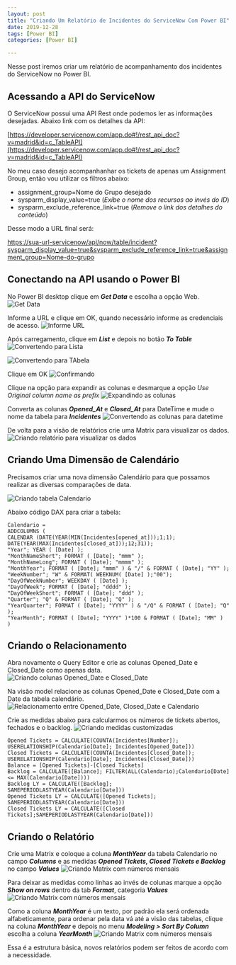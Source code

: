 ```yaml
---
layout: post
title: "Criando Um Relatório de Incidentes do ServiceNow Com Power BI"
date: 2019-12-28
tags: [Power BI]
categories: [Power BI]

---
```


Nesse post iremos criar um relatório de acompanhamento dos incidentes do ServiceNow no Power BI.

## Acessando a API do ServiceNow

O ServiceNow possui uma API Rest onde podemos ler as informações desejadas. Abaixo link com os detalhes da API:

[https://developer.servicenow.com/app.do#!/rest_api_doc?v=madrid&id=c_TableAPI](https://developer.servicenow.com/app.do#!/rest_api_doc?v=madrid&id=c_TableAPI)

No meu caso desejo acompanhanhar os tickets de apenas um Assignment Group, então vou utilizar os filtros abaixo:

- assignment_group=Nome do Grupo desejado
- sysparm_display_value=true (*Exibe o nome dos recursos ao invés do ID*)
- sysparm_exclude_reference_link=true (*Remove o link dos detalhes do conteúdo*)

Desse modo a URL final será:

[https://sua-url-servicenow/api/now/table/incident?sysparm_display_value=true&sysparm_exclude_reference_link=true&assignment_group=Nome-do-grupo](https://sua-url-servicenow/api/now/table/incident?sysparm_display_value=true&sysparm_exclude_reference_link=true&assignment_group=Nome-do-grupo)

## Conectando na API usando o Power BI

No Power BI desktop clique em **_Get Data_** e escolha a opção Web.
![Get Data](/assets/images/posts/PowerBIServiceNow1.png)

Informe a URL e clique em OK, quando necessário informe as credenciais de acesso.
![Informe URL](/assets/images/posts/PowerBIServiceNow2.png)

Após carregamento, clique em _**List**_ e depois no botão _**To Table**_
![Convertendo para Lista](/assets/images/posts/PowerBIServiceNow3.png)<br/>

![Convertendo para TAbela](/assets/images/posts/PowerBIServiceNow4.png)

Clique em OK
![Confirmando](/assets/images/posts/PowerBIServiceNow5.png)

Clique na opção para expandir as colunas e desmarque a opção *Use Original column name as prefix*
![Expandindo as colunas](/assets/images/posts/PowerBIServiceNow6.png)

Converta as colunas _**Opened_At**_ e _**Closed_At**_ para DateTime e mude o nome da tabela para _**Incidentes**_
![Convertendo as colunas para datetime](/assets/images/posts/PowerBIServiceNow7.png)

De volta para a visão de relatórios crie uma Matrix para visualizar os dados.
![Criando relatório para visualizar os dados](/assets/images/posts/PowerBIServiceNow8.png)

## Criando Uma Dimensão de Calendário

Precisamos criar uma nova dimensão Calendário para que possamos realizar as diversas comparações de data.

![Criando tabela Calendario](/assets/images/posts/PowerBIServiceNow9.png)

Abaixo código DAX para criar a tabela:

```powerbi
Calendario = 
ADDCOLUMNS (
CALENDAR (DATE(YEAR(MIN(Incidentes[opened_at]));1;1); DATE(YEAR(MAX(Incidentes[closed_at]));12;31));
"Year"; YEAR ( [Date] );
"MonthNameShort"; FORMAT ( [Date]; "mmm" );
"MonthNameLong"; FORMAT ( [Date]; "mmmm" );
"MonthYear"; FORMAT ( [Date]; "mmm" ) & "/" & FORMAT ( [Date]; "YY" );
"WeekNumber"; "W" & FORMAT( WEEKNUM( [Date] );"00");
"DayOfWeekNumber"; WEEKDAY ( [Date] );
"DayOfWeek"; FORMAT ( [Date]; "dddd" );
"DayOfWeekShort"; FORMAT ( [Date]; "ddd" );
"Quarter"; "Q" & FORMAT ( [Date]; "Q" );
"YearQuarter"; FORMAT ( [Date]; "YYYY" ) & "/Q" & FORMAT ( [Date]; "Q" );
"YearMonth"; FORMAT ( [Date]; "YYYY" )*100 & FORMAT ( [Date]; "MM" )
)
```

## Criando o Relacionamento

Abra novamente o Query Editor e crie as colunas Opened_Date e Closed_Date como apenas data.
![Criando colunas Opened_Date e Closed_Date](/assets/images/posts/PowerBIServiceNow10.png)

Na visão model relacione as colunas Opened_Date e Closed_Date com a Date da tabela calendário.
![Relacionamento entre Opened_Date, Closed_Date e Calendario](/assets/images/posts/PowerBIServiceNow11.png)

Crie as medidas abaixo para calcularmos os números de tickets abertos, fechados e o backlog.
![Criando medidas customizadas](/assets/images/posts/PowerBIServiceNow12.png)

```
Opened Tickets = CALCULATE(COUNTA(Incidentes[Number]); USERELATIONSHIP(Calendario[Date]; Incidentes[Opened_Date]))
Closed Tickets = CALCULATE(COUNTA(Incidentes[Closed_Date]); USERELATIONSHIP(Calendario[Date]; Incidentes[Closed_Date]))
Balance = [Opened Tickets]-[Closed Tickets]
Backlog = CALCULATE([Balance]; FILTER(ALL(Calendario);Calendario[Date] <= MAX(Calendario[Date])))
Backlog LY = CALCULATE([Backlog]; SAMEPERIODLASTYEAR(Calendario[Date])) 
Opened Tickets LY = CALCULATE([Opened Tickets]; SAMEPERIODLASTYEAR(Calendario[Date]))
Closed Tickets LY = CALCULATE([Closed Tickets];SAMEPERIODLASTYEAR(Calendario[Date]))
```

## Criando o Relatório

Crie uma Matrix e coloque a coluna _**MonthYear**_ da tabela Calendario no campo _**Columns**_ e as medidas _**Opened Tickets, Closed Tickets e Backlog**_ no campo _**Values**_
![Criando Matrix com números mensais](/assets/images/posts/PowerBIServiceNow13.png)

Para deixar as medidas como linhas ao invés de colunas marque a opção _**Show on rows**_ dentro da tab _**Format**_, categoria _**Values**_
![Criando Matrix com números mensais](/assets/images/posts/PowerBIServiceNow14.png)

Como a coluna _**MonthYear**_ é um texto, por padrão ela será ordenada alfabeticamente, para ordenar pela data vá até a visão das tabelas, clique na coluna _**MonthYear**_ e depois 
no menu _**Modeling > Sort By Column**_ escolha a coluna _**YearMonth**_
![Criando Matrix com números mensais](/assets/images/posts/PowerBIServiceNow15.png)

Essa é a estrutura básica, novos relatórios podem ser feitos de acordo com a necessidade.
